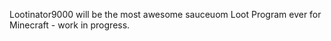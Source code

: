 Lootinator9000 will be the most awesome sauceuom Loot Program ever for Minecraft - work in progress. 

